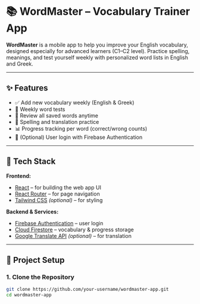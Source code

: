 # 📚 WordMaster – Vocabulary Trainer App

**WordMaster** is a mobile app to help you improve your English vocabulary, designed especially for advanced learners (C1–C2 level). Practice spelling, meanings, and test yourself weekly with personalized word lists in English and Greek.

---

## ✨ Features

- ✅ Add new vocabulary weekly (English & Greek)
- 🧠 Weekly word tests
- 🔁 Review all saved words anytime
- 📝 Spelling and translation practice
- 📊 Progress tracking per word (correct/wrong counts)
- 🔐 (Optional) User login with Firebase Authentication

---

## 🧰 Tech Stack

**Frontend:**  
- [React](https://reactjs.org/) – for building the web app UI  
- [React Router](https://reactrouter.com/) – for page navigation  
- [Tailwind CSS](https://tailwindcss.com/) *(optional)* – for styling  

**Backend & Services:**  
- [Firebase Authentication](https://firebase.google.com/products/auth) – user login  
- [Cloud Firestore](https://firebase.google.com/products/firestore) – vocabulary & progress storage  
- [Google Translate API](https://cloud.google.com/translate) *(optional)* – for translation


---

## 🔧 Project Setup

### 1. Clone the Repository

```bash
git clone https://github.com/your-username/wordmaster-app.git
cd wordmaster-app

